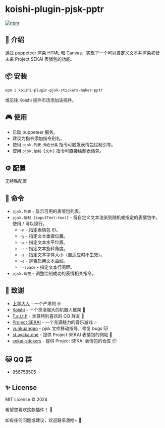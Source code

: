 # koishi-plugin-pjsk-pptr

[![npm](https://img.shields.io/npm/v/koishi-plugin-pjsk-pptr?style=flat-square)](https://www.npmjs.com/package/koishi-plugin-pjsk-pptr)

## 🎈 介绍

通过 puppeteer 渲染 HTML 和 Canvas，实现了一个可以自定义文本并渲染初音未来 Project SEKAI 表情包的功能。

## 📦 安装

```
npm i koishi-plugin-pjsk-stickers-maker-pptr
```

或前往 Koishi 插件市场添加该插件。

## 🎮 使用

- 启动 puppeteer 服务。
- 建议为指令添加指令别名。
- 使用 `pjsk.列表.角色分类` 指令可触发表情包绘制引导。
- 使用 `pjsk.绘制 [文本]` 指令可直接绘制表情包。

## ⚙️ 配置

无特殊配置

## 📝 命令

- `pjsk.列表` - 显示可用的表情包列表。
- `pjsk.绘制 [inputText:text]` - 将自定义文本渲染到随机或指定的表情包中，使用 / 可以换行。
  - `-n` - 指定表情包 ID。
  - `-y` - 指定文本垂直位置。
  - `-x` - 指定文本水平位置。
  - `-r` - 指定文本旋转角度。
  - `-s` - 指定文本字体大小（自适应时不生效）。
  - `-c` - 是否启用文本曲线。
  - `--space` - 指定文本行间距。
- `pjsk.调整` - 调整绘制成功的表情相关指令。

## 🙏 致谢

- [上学大人](https://www.npmjs.com/~shangxue) - 一个严肃的 🤓
- [Koishi](https://koishi.chat/) - 一个灵活强大的机器人框架 🤖
- [F.a.i.t.h](https://user.qzone.qq.com/185110524) - 本尊特别喜欢的 QQ 群友 🥰
- [Project SEKAI](https://pjsekai.sega.jp/) - 一个充满魅力的音乐游戏 🎶
- [yunkuangao](https://github.com/yunkuangao) - pjsk 文件移动指导，修复 bugs 🐱
- [st.ayaka.one](https://st.ayaka.one/) - 提供 Project SEKAI 表情包的网站 🎀
- [sekai-stickers](https://github.com/TheOriginalAyaka/sekai-stickers) - 提供 Project SEKAI 表情包的仓库 📦

## 🐱 QQ 群

- 956758505

## ✨ License

MIT License © 2024

希望您喜欢这款插件！ 💫

如有任何问题或建议，欢迎联系我哈~ 🎈
